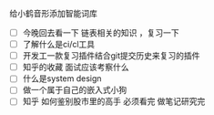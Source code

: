 
给小鹤音形添加智能词库
- [ ] 今晚回去看一下 链表相关的知识 ，复习一下 
- [ ] 了解什么是ci/cl工具
- [ ] 开发工一款复习插件结合git提交历史来复习的插件
- [ ] 知乎的收藏 面试应该考察什么
- [ ] 什么是system design
- [ ] 做一个属于自己的嵌入式小狗
- [ ] 知乎  如何鉴别股市里的高手 必须看完 做笔记研究完
